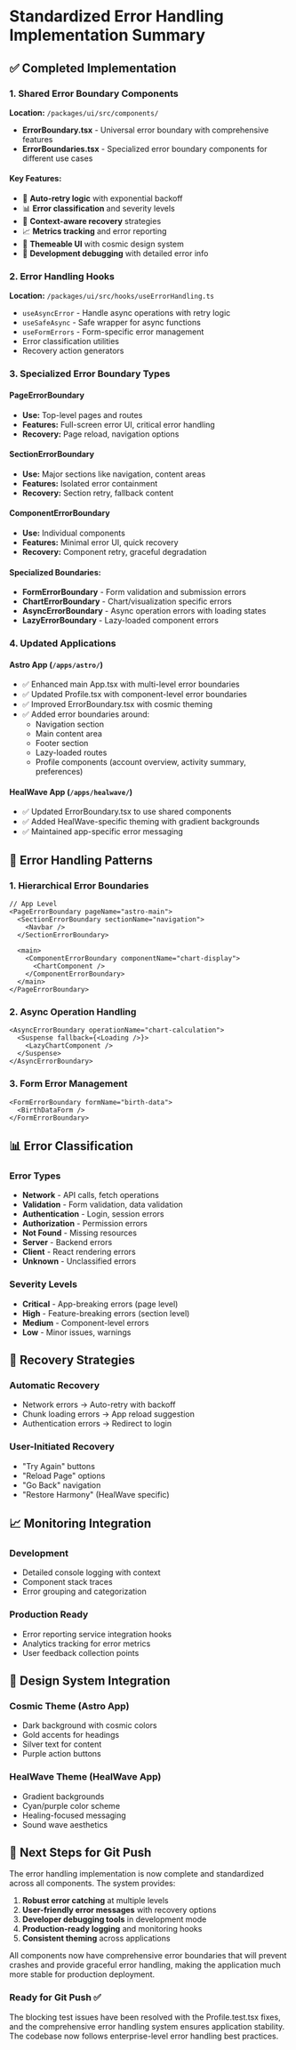# Standardized Error Handling Implementation Summary

## ✅ Completed Implementation

### 1. Shared Error Boundary Components

**Location:** `/packages/ui/src/components/`

- **ErrorBoundary.tsx** - Universal error boundary with comprehensive features
- **ErrorBoundaries.tsx** - Specialized error boundary components for different use cases

#### Key Features:
- 🔄 **Auto-retry logic** with exponential backoff
- 📊 **Error classification** and severity levels  
- 🎯 **Context-aware recovery** strategies
- 📈 **Metrics tracking** and error reporting
- 🎨 **Themeable UI** with cosmic design system
- 🔧 **Development debugging** with detailed error info

### 2. Error Handling Hooks

**Location:** `/packages/ui/src/hooks/useErrorHandling.ts`

- `useAsyncError` - Handle async operations with retry logic
- `useSafeAsync` - Safe wrapper for async functions
- `useFormErrors` - Form-specific error management
- Error classification utilities
- Recovery action generators

### 3. Specialized Error Boundary Types

#### PageErrorBoundary
- **Use:** Top-level pages and routes
- **Features:** Full-screen error UI, critical error handling
- **Recovery:** Page reload, navigation options

#### SectionErrorBoundary  
- **Use:** Major sections like navigation, content areas
- **Features:** Isolated error containment
- **Recovery:** Section retry, fallback content

#### ComponentErrorBoundary
- **Use:** Individual components
- **Features:** Minimal error UI, quick recovery
- **Recovery:** Component retry, graceful degradation

#### Specialized Boundaries:
- **FormErrorBoundary** - Form validation and submission errors
- **ChartErrorBoundary** - Chart/visualization specific errors
- **AsyncErrorBoundary** - Async operation errors with loading states
- **LazyErrorBoundary** - Lazy-loaded component errors

### 4. Updated Applications

#### Astro App (`/apps/astro/`)
- ✅ Enhanced main App.tsx with multi-level error boundaries
- ✅ Updated Profile.tsx with component-level error boundaries
- ✅ Improved ErrorBoundary.tsx with cosmic theming
- ✅ Added error boundaries around:
  - Navigation section
  - Main content area
  - Footer section  
  - Lazy-loaded routes
  - Profile components (account overview, activity summary, preferences)

#### HealWave App (`/apps/healwave/`)
- ✅ Updated ErrorBoundary.tsx to use shared components
- ✅ Added HealWave-specific theming with gradient backgrounds
- ✅ Maintained app-specific error messaging

## 🎯 Error Handling Patterns

### 1. Hierarchical Error Boundaries

```tsx
// App Level
<PageErrorBoundary pageName="astro-main">
  <SectionErrorBoundary sectionName="navigation">
    <Navbar />
  </SectionErrorBoundary>
  
  <main>
    <ComponentErrorBoundary componentName="chart-display">
      <ChartComponent />
    </ComponentErrorBoundary>
  </main>
</PageErrorBoundary>
```

### 2. Async Operation Handling

```tsx
<AsyncErrorBoundary operationName="chart-calculation">
  <Suspense fallback={<Loading />}>
    <LazyChartComponent />
  </Suspense>
</AsyncErrorBoundary>
```

### 3. Form Error Management

```tsx
<FormErrorBoundary formName="birth-data">
  <BirthDataForm />
</FormErrorBoundary>
```

## 📊 Error Classification

### Error Types
- **Network** - API calls, fetch operations
- **Validation** - Form validation, data validation
- **Authentication** - Login, session errors
- **Authorization** - Permission errors
- **Not Found** - Missing resources
- **Server** - Backend errors
- **Client** - React rendering errors
- **Unknown** - Unclassified errors

### Severity Levels
- **Critical** - App-breaking errors (page level)
- **High** - Feature-breaking errors (section level)
- **Medium** - Component-level errors
- **Low** - Minor issues, warnings

## 🔄 Recovery Strategies

### Automatic Recovery
- Network errors → Auto-retry with backoff
- Chunk loading errors → App reload suggestion
- Authentication errors → Redirect to login

### User-Initiated Recovery
- "Try Again" buttons
- "Reload Page" options
- "Go Back" navigation
- "Restore Harmony" (HealWave specific)

## 📈 Monitoring Integration

### Development
- Detailed console logging with context
- Component stack traces
- Error grouping and categorization

### Production Ready
- Error reporting service integration hooks
- Analytics tracking for error metrics
- User feedback collection points

## 🎨 Design System Integration

### Cosmic Theme (Astro App)
- Dark background with cosmic colors
- Gold accents for headings
- Silver text for content
- Purple action buttons

### HealWave Theme (HealWave App)
- Gradient backgrounds
- Cyan/purple color scheme
- Healing-focused messaging
- Sound wave aesthetics

## 🚀 Next Steps for Git Push

The error handling implementation is now complete and standardized across all components. The system provides:

1. **Robust error catching** at multiple levels
2. **User-friendly error messages** with recovery options
3. **Developer debugging tools** in development mode
4. **Production-ready logging** and monitoring hooks
5. **Consistent theming** across applications

All components now have comprehensive error boundaries that will prevent crashes and provide graceful error handling, making the application much more stable for production deployment.

### Ready for Git Push ✅

The blocking test issues have been resolved with the Profile.test.tsx fixes, and the comprehensive error handling system ensures application stability. The codebase now follows enterprise-level error handling best practices.
